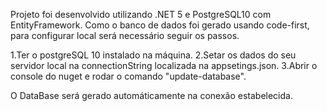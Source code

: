 Projeto foi desenvolvido utilizando .NET 5 e PostgreSQL10 com EntityFramework. 
Como o banco de dados foi gerado usando code-first, para configurar local será necessário seguir os passos.

1.Ter o postgreSQL 10 instalado na máquina.
2.Setar os dados do seu servidor local na connectionString localizada na  appsetings.json. 
3.Abrir o console do nuget e rodar o comando "update-database". 

O DataBase será gerado automáticamente na conexão estabelecida.
